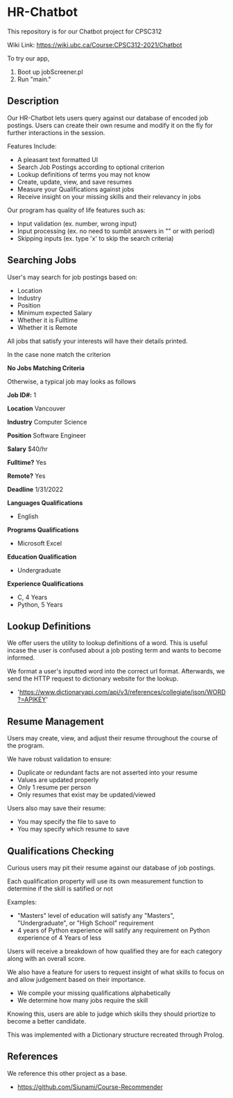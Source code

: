 # HR-Chatbot
This repository is for our Chatbot project for CPSC312

Wiki Link: https://wiki.ubc.ca/Course:CPSC312-2021/Chatbot

To try our app,
1. Boot up jobScreener.pl 
2. Run "main."

## Description
Our HR-Chatbot lets users query against our database of encoded job postings. Users can create their own resume and modify it on the fly for further interactions in the session.

Features Include:
- A pleasant text formatted UI
- Search Job Postings according to optional criterion
- Lookup definitions of terms you may not know
- Create, update, view, and save resumes
- Measure your Qualifications against jobs
- Receive insight on your missing skills and their relevancy in jobs


Our program has quality of life features such as:
- Input validation (ex. number, wrong input)
- Input processing (ex. no need to sumbit answers in "" or with period)
- Skipping inputs (ex. type 'x' to skip the search criteria)


## Searching Jobs
User's may search for job postings based on:
- Location
- Industry 
- Position
- Minimum expected Salary
- Whether it is Fulltime
- Whether it is Remote

All jobs that satisfy your interests will have their details printed.

In the case none match the criterion

**No Jobs Matching Criteria**
   
Otherwise, a typical job may looks as follows

**Job ID#:**    1

**Location**    Vancouver

**Industry**    Computer Science

**Position**    Software Engineer

**Salary**      $40/hr

**Fulltime?**   Yes

**Remote?**     Yes

**Deadline**   1/31/2022

**Languages   Qualifications**
- English

**Programs    Qualifications**
- Microsoft Excel

**Education   Qualification**  
- Undergraduate

**Experience  Qualifications**
- C, 4 Years
- Python, 5 Years

## Lookup Definitions
We offer users the utility to lookup definitions of a word. This is useful incase the user is confused about a job posting term and wants to become informed.

We format a user's inputted word into the correct url format. Afterwards, we send the HTTP request to dictionary website for the lookup.
- 'https://www.dictionaryapi.com/api/v3/references/collegiate/json/WORD?=APIKEY'


## Resume Management
Users may create, view, and adjust their resume throughout the course of the program. 

We have robust validation to ensure:
- Duplicate or redundant facts are not asserted into your resume
- Values are updated properly
- Only 1 resume per person
- Only resumes that exist may be updated/viewed

Users also may save their resume:
- You may specify the file to save to 
- You may specify which resume to save 

## Qualifications Checking
Curious users may pit their resume against our database of job postings.

Each qualification property will use its own measurement function to determine if the skill is satified or not

Examples:
- "Masters" level of education will satisfy any "Masters", "Undergraduate", or "High School" requirement
- 4 years of Python experience will satify any requirement on Python experience of 4 Years of less

Users will receive a breakdown of how qualified they are for each category along with an overall score.


We also have a feature for users to request insight of what skills to focus on and allow judgement based on their importance.
- We compile your missing qualifications alphabetically
- We determine how many jobs require the skill

Knowing this, users are able to judge which skills they should priortize to become a better candidate. 

This was implemented with a Dictionary structure recreated through Prolog.


## References
We reference this other project as a base.
- https://github.com/Siunami/Course-Recommender


   
